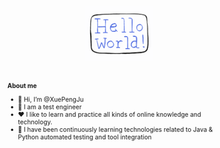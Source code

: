 <p align="center"><a href="https://raw.githubusercontent.com/XuePengJu/XuePengJu/main"><img width="30%" src="/helloword.gif" /></a></p>

<br />

**About me**

- 👋 Hi, I’m @XuePengJu
- 👀 I am a test engineer 
- ❤️ I like to learn and practice all kinds of online knowledge and technology.
- 🌱 I have been continuously learning technologies related to Java & Python automated testing and tool integration

<!---
XuePengJu/XuePengJu is a ✨ special ✨ repository because its `README.md` (this file) appears on your GitHub profile.
You can click the Preview link to take a look at your changes.
--->

